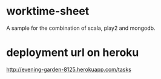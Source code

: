 worktime-sheet
=============

A sample for the combination of  scala, play2 and mongodb.

deployment url on heroku
=============

http://evening-garden-8125.herokuapp.com/tasks
